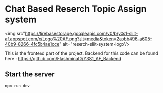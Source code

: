 # Chat Based Reserch Topic Assign system

<img src"https://firebasestorage.googleapis.com/v0/b/y3s1-sliit-af.appspot.com/o/Logo%20AF.png?alt=media&token=2abbb496-a605-40b9-8266-4fc5b4ae1cce" alt="reserch-sliit-system-logo'/>

This is the frontend part of the project. Backend for this code can be found here : https://github.com/Flashminat0/Y3S1_AF_Backend


## Start the server

```bash
npm run dev
```
